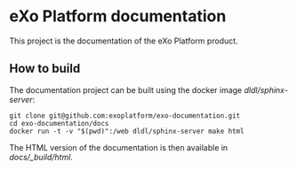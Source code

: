 # eXo Platform documentation

This project is the documentation of the eXo Platform product.

## How to build

The documentation project can be built using the docker image *dldl/sphinx-server*:

    git clone git@github.com:exoplatform/exo-documentation.git
    cd exo-documentation/docs
    docker run -t -v "$(pwd)":/web dldl/sphinx-server make html

The HTML version of the documentation is then available in *docs/_build/html*.